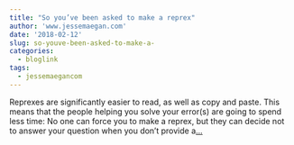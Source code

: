 ```yaml
---
title: "So you’ve been asked to make a reprex"
author: 'www.jessemaegan.com'
date: '2018-02-12'
slug: so-youve-been-asked-to-make-a-
categories:
  - bloglink
tags:
  - jessemaegancom
---
```


Reprexes are significantly easier to read, as well as copy and paste. This means that the people helping you solve your error(s) are going to spend less time: No one can force you to make a reprex, but they can decide not to answer your question when you don’t provide a[... <i class="fas fa-external-link-alt"></i>](https://www.jessemaegan.com/post/so-you-ve-been-asked-to-make-a-reprex/)

